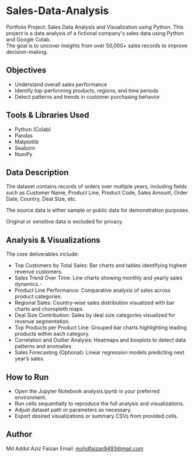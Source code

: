 # Sales-Data-Analysis
Portfolio Project: Sales Data Analysis and Visualization using Python.
This project is a data analysis of a fictional company's sales data using Python and Google Colab.  
The goal is to uncover insights from over 50,000+ sales records to improve decision-making.

## Objectives
- Understand overall sales performance
- Identify top-performing products, regions, and time periods
- Detect patterns and trends in customer purchasing behavior
## Tools & Libraries Used
- Python (Colab)
- Pandas
- Matplotlib
- Seaborn
- NumPy
## Data Description
The dataset contains records of orders over multiple years, including fields such as Customer Name, Product Line, Product Code, Sales Amount, Order Date, Country, Deal Size, etc.

The source data is either sample or public data for demonstration purposes.

Original or sensitive data is excluded for privacy.
## Analysis & Visualizations
The core deliverables include:

- Top Customers by Total Sales: Bar charts and tables identifying highest revenue customers.
- Sales Trend Over Time: Line charts showing monthly and yearly sales dynamics.-
- Product Line Performance: Comparative analysis of sales across product categories.
- Regional Sales: Country-wise sales distribution visualized with bar charts and choropleth maps.
- Deal Size Contribution: Sales by deal size categories visualized for revenue segmentation.
- Top Products per Product Line: Grouped bar charts highlighting leading products within each category.
- Correlation and Outlier Analysis: Heatmaps and boxplots to detect data patterns and anomalies.
- Sales Forecasting (Optional): Linear regression models predicting next year’s sales.
## How to Run
- Open the Jupyter Notebook analysis.ipynb in your preferred environment.
- Run cells sequentially to reproduce the full analysis and visualizations.
- Adjust dataset path or parameters as necessary.
- Export desired visualizations or summary CSVs from provided cells.

## Author
Md Addul Aziz Faizan
Email: mohdfaizan9493@mail.com
